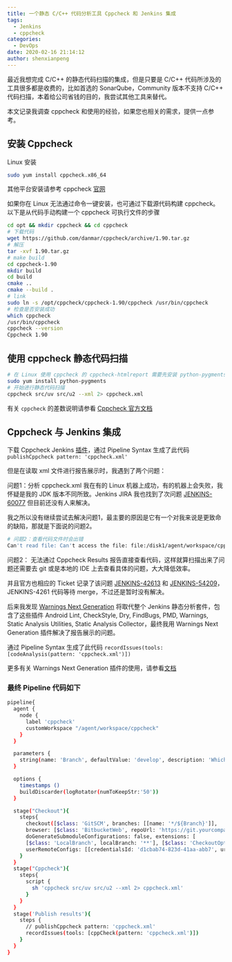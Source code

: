 ```yaml
---
title: 一个静态 C/C++ 代码分析工具 Cppcheck 和 Jenkins 集成
tags:
  - Jenkins
  - cppcheck
categories:
  - DevOps
date: 2020-02-16 21:14:12
author: shenxianpeng
---
```


最近我想完成 C/C++ 的静态代码扫描的集成，但是只要是 C/C++ 代码所涉及的工具很多都是收费的，比如首选的 SonarQube，Community 版本不支持 C/C++ 代码扫描，本着给公司省钱的目的，我尝试其他工具来替代。

本文记录我调查 cppcheck 和使用的经验，如果您也相关的需求，提供一点参考。

## 安装 Cppcheck

Linux 安装

```bash
sudo yum install cppcheck.x86_64
```

其他平台安装请参考 cppcheck [官网](http://cppcheck.sourceforge.net/)

如果你在 Linux 无法通过命令一键安装，也可通过下载源代码构建 cppcheck。以下是从代码手动构建一个 cppcheck 可执行文件的步骤

```bash
cd opt && mkdir cppcheck && cd cppcheck
# 下载代码
wget https://github.com/danmar/cppcheck/archive/1.90.tar.gz
# 解压
tar -xvf 1.90.tar.gz
# make build
cd cppcheck-1.90
mkdir build
cd build
cmake ..
cmake --build .
# link
sudo ln -s /opt/cppcheck/cppcheck-1.90/cppcheck /usr/bin/cppcheck
# 检查是否安装成功
which cppcheck
/usr/bin/cppcheck
cppcheck --version
Cppcheck 1.90
```

## 使用 cppcheck 静态代码扫描

```bash
# 在 Linux 使用 cppcheck 的 cppcheck-htmlreport 需要先安装 python-pygments
sudo yum install python-pygments
# 开始进行静态代码扫描
cppcheck src/uv src/u2 --xml 2> cppcheck.xml
```

有关 `cppcheck` 的差数说明请参看 [Cppcheck 官方文档](http://cppcheck.sourceforge.net/manual.pdf)

## Cppcheck 与 Jenkins 集成

下载 Cppcheck Jenkins [插件](https://plugins.jenkins.io/cppcheck/)，通过 Pipeline Syntax 生成了此代码 `publishCppcheck pattern: 'cppcheck.xml'`

但是在读取 xml 文件进行报告展示时，我遇到了两个问题：

问题1：分析 cppcheck.xml 我在有的 Linux 机器上成功，有的机器上会失败，我怀疑是我的 JDK 版本不同所致。Jenkins JIRA 我也找到了次问题 [JENKINS-60077](https://issues.jenkins-ci.org/browse/JENKINS-60077) 但目前还没有人来解决。

我之所以没有继续尝试去解决问题1，最主要的原因是它有一个对我来说是更致命的缺陷，那就是下面说的问题2。

```bash
# 问题2：查看代码文件时会出错
Can't read file: Can't access the file: file:/disk1/agent/workspace/cppcheck-ud113/src/u2/dummy/udt_err_printf.c
```

问题2： 无法通过 Cppcheck Results 报告直接查看代码，这样就算扫描出来了问题还需要去 git 或是本地的 IDE 上去查看具体的问题，大大降低效率。

并且官方也相应的 Ticket 记录了该问题 [JENKINS-42613](https://issues.jenkins-ci.org/browse/JENKINS-42613) 和 [JENKINS-54209](https://issues.jenkins-ci.org/browse/JENKINS-54209)，JENKINS-4261 代码等待 merge，不过还是暂时没有解决。

后来我发现 [Warnings Next Generation](https://plugins.jenkins.io/warnings-ng/) 将取代整个 Jenkins 静态分析套件，包含了这些插件 Android Lint, CheckStyle, Dry, FindBugs, PMD, Warnings, Static Analysis Utilities, Static Analysis Collector，最终我用 Warnings Next Generation 插件解决了报告展示的问题。

通过 Pipeline Syntax 生成了此代码 `recordIssues(tools: [codeAnalysis(pattern: 'cppcheck.xml')])`

更多有关 Warnings Next Generation 插件的使用，请参看[文档](https://github.com/jenkinsci/warnings-ng-plugin/blob/master/doc/Documentation.md)

### 最终 Pipeline 代码如下

```bash
pipeline{
  agent {
    node {
      label 'cppcheck'
      customWorkspace "/agent/workspace/cppcheck"
    }
  }

  parameters {
    string(name: 'Branch', defaultValue: 'develop', description: 'Which branch do you want to do cppcheck?')
  }

  options {
    timestamps ()
    buildDiscarder(logRotator(numToKeepStr:'50'))
  }

  stage("Checkout"){
    steps{
      checkout([$class: 'GitSCM', branches: [[name: '*/${Branch}']],
      browser: [$class: 'BitbucketWeb', repoUrl: 'https://git.yourcompany.com/projects/repos/cppcheck-example/browse'],
      doGenerateSubmoduleConfigurations: false, extensions: [
      [$class: 'LocalBranch', localBranch: '**'], [$class: 'CheckoutOption', timeout: 30], [$class: 'CloneOption', depth: 1, noTags: false, reference: '', shallow: true,   timeout: 30]], submoduleCfg: [],
      userRemoteConfigs: [[credentialsId: 'd1cbab74-823d-41aa-abb7', url: 'https://git.yourcompany.com/scm/cppcheck-example.git']]])
    }
  }
  stage("Cppcheck"){
    steps{
      script {
        sh 'cppcheck src/uv src/u2 --xml 2> cppcheck.xml'
      }
    }
  }
  stage('Publish results'){
    steps {
      // publishCppcheck pattern: 'cppcheck.xml'
      recordIssues(tools: [cppCheck(pattern: 'cppcheck.xml')])
    }
  }
}
```
